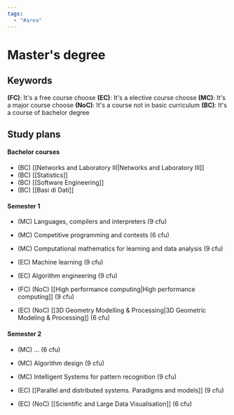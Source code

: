 ```yaml
---
tags:
  - "#area"
---
```

# Master's degree

## Keywords

**(FC)**: It's a free course choose
**(EC)**: It's a elective course choose
**(MC)**: It's a major course choose
**(NoC)**: It's a course not in basic curriculum
**(BC)**: It's a course of bachelor degree

## Study plans

#### Bachelor courses
- (BC) [[Networks and Laboratory III|Networks and Laboratory III]]
- (BC) [[Statistics]]
- (BC) [[Software Engineering]]
- (BC) [[Basi di Dati]]
#### Semester 1
- (MC) Languages, compilers and interpreters (9 cfu)
- (MC) Competitive programming and contests (6 cfu)
- (MC) Computational mathematics for learning and data analysis (9 cfu)

- (EC) Machine learning (9 cfu)
- (EC) Algorithm engineering (9 cfu)
- (FC) (NoC) [[High performance computing|High performance computing]] (9 cfu)
- (EC) (NoC) [[3D Geometry Modelling & Processing|3D Geometric Modeling & Processing]] (6 cfu)
#### Semester 2

- (MC) ... (6 cfu)
- (MC) Algorithm design (9 cfu)
- (MC) Intelligent Systems for pattern recognition (9 cfu)

- (EC) [[Parallel and distributed systems. Paradigms and models]] (9 cfu)
- (EC) (NoC) [[Scientific and Large Data Visualisation]] (6 cfu)